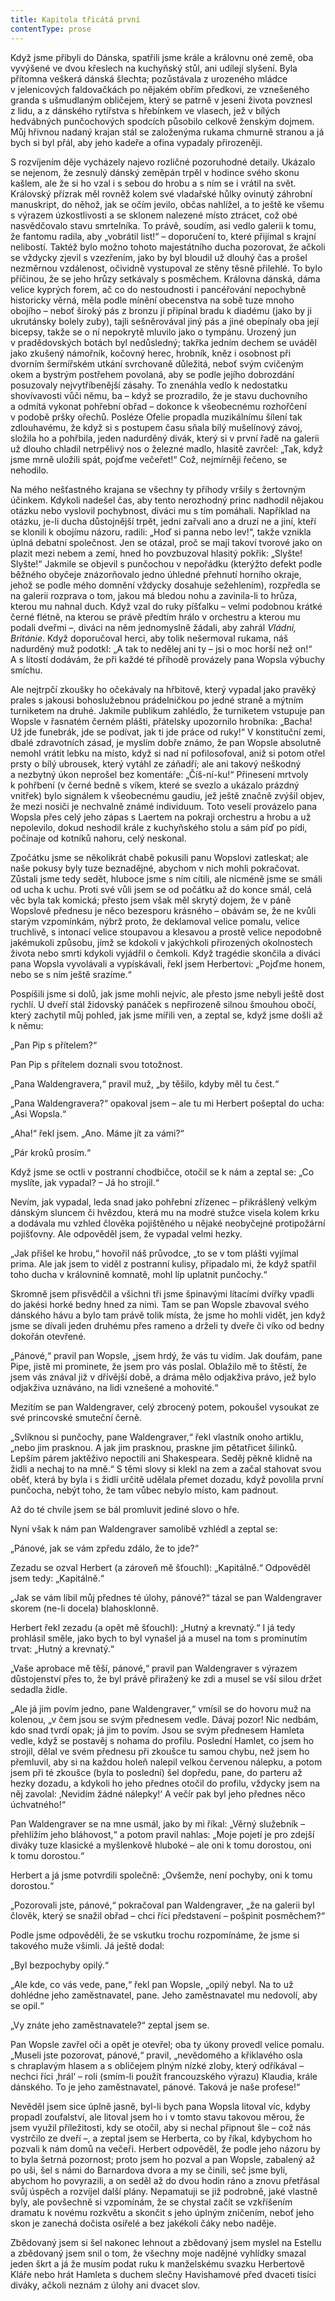 ```yaml
---
title: Kapitola třicátá první
contentType: prose
---
```


  

Když jsme přibyli do Dánska, spatřili jsme krále a královnu oné země, oba vyvýšené ve dvou křeslech na kuchyňský stůl, ani udílejí slyšení. Byla přítomna veškerá dánská šlechta; pozůstávala z urozeného mládce v jelenicových faldovačkách po nějakém obřím předkovi, ze vznešeného granda s ušmudlaným obličejem, který se patrně v jeseni života povznesl z lidu, a z dánského rytířstva s hřebínkem ve vlasech, jež v bílých hedvábných punčochových spodcích působilo celkově ženským dojmem. Můj hřivnou nadaný krajan stál se založenýma rukama chmurně stranou a já bych si byl přál, aby jeho kadeře a ofina vypadaly přirozeněji.

S rozvíjením děje vycházely najevo rozličné pozoruhodné de­taily. Ukázalo se nejenom, že zesnulý dánský zeměpán trpěl v hodince svého skonu kašlem, ale že si ho vzal i s sebou do hrobu a s ním se i vrátil na svět. Královský přízrak měl rovněž kolem své vladařské hůlky ovinutý záhrobní manuskript, do něhož, jak se očím jevilo, občas nahlížel, a to ještě ke všemu s výrazem úzkostlivosti a se sklonem nalezené místo ztrácet, což obé nasvědčovalo stavu smrtelníka. To právě, soudím, asi vedlo galerii k tomu, že fantomu radila, aby „vobrátil list!“ – doporučení to, které přijímal s krajní nelibostí. Taktéž bylo možno tohoto majestátního ducha pozorovat, že ačkoli se vždycky zjevil s vzezřením, jako by byl bloudil už dlouhý čas a prošel nezměrnou vzdálenost, očividně vystupoval ze stěny těsně přilehlé. To bylo příčinou, že se jeho hrůzy setkávaly s posměchem. Královna dánská, dáma velice kyprých forem, ač co do nestoudnosti i pancéřování nepochybně historicky věrná, měla podle mínění obecenstva na sobě tuze mnoho obojího – neboť široký pás z bronzu jí připínal bradu k diadému (jako by ji ukrutánsky bolely zuby), tajli sešněrovával jiný pás a jiné obepínaly oba její bicepsy, takže se o ní nepokrytě mluvilo jako o tympánu. Urozený jun v pradědovských botách byl nedůsledný; takřka jedním dechem se uváděl jako zkušený námořník, kočovný herec, hrobník, kněz i osobnost při dvorním šermířském utkání svrchovaně důležitá, neboť svým cvičeným okem a bystrým postřehem povolaná, aby se podle jejího dobrozdání posuzovaly nejvytříbenější zásahy. To znenáhla vedlo k nedostatku shovívavosti vůči němu, ba – když se prozradilo, že je stavu duchovního a odmítá vykonat pohřební obřad – dokonce k všeobecnému rozhořčení v podobě pršky ořechů. Posléze Ofelie propadla muzikálnímu šílení tak zdlouhavému, že když si s postupem času sňala bílý mušelínový závoj, složila ho a pohřbila, jeden nadurděný divák, který si v první řadě na galerii už dlouho chladil netrpělivý nos o železné madlo, hlasitě zavrčel: „Tak, když jsme mrně uložili spát, pojďme večeřet!“ Což, nejmírněji řečeno, se nehodilo.

Na mého nešťastného krajana se všechny ty příhody vršily s žertovným účinkem. Kdykoli nadešel čas, aby tento nerozhodný princ nadhodil nějakou otázku nebo vyslovil pochybnost, diváci mu s tím pomáhali. Například na otázku, je-li ducha důstojnější trpět, jedni zařvali ano a druzí ne a jiní, kteří se klonili k obojímu názoru, radili: „Hoď si panna nebo lev!“, takže vznikla úplná debatní společnost. Jen se otázal, proč se mají takoví tvorové jako on plazit mezi nebem a zemí, hned ho povzbuzoval hlasitý pokřik: „Slyšte! Slyšte!“ Jakmile se objevil s punčochou v nepořádku (kterýžto defekt podle běžného obyčeje znázorňovalo jedno úhledné přehnutí horního okraje, jehož se podle mého domnění vždycky dosahuje sežehlením), rozpředla se na galerii rozprava o tom, jakou má bledou nohu a zavinila-li to hrůza, kterou mu nahnal duch. Když vzal do ruky píšťalku – velmi podobnou krátké černé flétně, na kterou se právě předtím hrálo v orchestru a kterou mu podali dveřmi –, diváci na něm jednomysl­ně žádali, aby zahrál _Vládni, Británie_. Když doporučoval herci, aby tolik nešermoval rukama, náš nadurděný muž podotkl: „A tak to nedělej ani ty – jsi o moc horší než on!“ A s lítostí dodávám, že při každé té příhodě provázely pana Wopsla výbuchy smíchu.

Ale nejtrpčí zkoušky ho očekávaly na hřbitově, který vypadal jako pravěký prales s jakousi bohoslužebnou prádelničkou po jedné straně a mýtním turniketem na druhé. Jakmile publikum zahlédlo, že turniketem vstupuje pan Wopsle v řasnatém černém plášti, přátelsky upozornilo hrobníka: „Bacha! Už jde funebrák, jde se podívat, jak ti jde práce od ruky!“ V konstituční zemi, dbalé zdravotních zásad, je myslím dobře známo, že pan Wopsle absolutně nemohl vrátit lebku na místo, když si nad ní pofilosofoval, aniž si potom otřel prsty o bílý ubrousek, který vytáhl ze záňadří; ale ani takový neškodný a nezbytný úkon neprošel bez komentáře: „Číš-ní-ku!“ Přinesení mrtvoly k pohřbení (v černé bedně s víkem, které se svezlo a ukázalo prázdný vnitřek) bylo signálem k všeobecnému gaudiu, jež ještě značně zvýšil objev, že mezi nosiči je nechvalně známé individuum. Toto veselí provázelo pana Wopsla přes celý jeho zápas s Laertem na pokraji orchestru a hrobu a už nepolevilo, dokud neshodil krále z kuchyňského stolu a sám píď po pídi, počínaje od kotníků nahoru, celý neskonal.

Zpočátku jsme se několikrát chabě pokusili panu Wopslovi zatleskat; ale naše pokusy byly tuze beznadějné, abychom v nich mohli pokračovat. Zůstali jsme tedy sedět, hluboce jsme s ním cítili, ale nicméně jsme se smáli od ucha k uchu. Proti své vůli jsem se od počátku až do konce smál, celá věc byla tak komická; přesto jsem však měl skrytý dojem, že v páně Wopslově přednesu je něco bezesporu krásného – obávám se, že ne kvůli starým vzpomínkám, nýbrž proto, že deklamoval velice pomalu, velice truchlivě, s intonací velice stoupavou a klesavou a prostě velice nepodobně jakémukoli způsobu, jímž se kdokoli v jakýchkoli přirozených okolnostech života nebo smrti kdykoli vyjádřil o čemkoli. Když tragédie skončila a diváci pana Wopsla vyvolávali a vypískávali, řekl jsem Herbertovi: „Pojďme honem, nebo se s ním ještě srazíme.“

Pospíšili jsme si dolů, jak jsme mohli nejvíc, ale přesto jsme nebyli ještě dost rychlí. U dveří stál židovský panáček s nepřirozeně silnou šmouhou obočí, který zachytil můj pohled, jak jsme mířili ven, a zeptal se, když jsme došli až k němu:

„Pan Pip s přítelem?“

Pan Pip s přítelem doznali svou totožnost.

„Pana Waldengravera,“ pravil muž, „by těšilo, kdyby měl tu čest.“

„Pana Waldengravera?“ opakoval jsem – ale tu mi Herbert pošeptal do ucha: „Asi Wopsla.“

„Aha!“ řekl jsem. „Ano. Máme jít za vámi?“

„Pár kroků prosím.“

Když jsme se octli v postranní chodbičce, otočil se k nám a zeptal se: „Co myslíte, jak vypadal? – Já ho strojil.“

Nevím, jak vypadal, leda snad jako pohřební zřízenec – přikrášlený velkým dánským sluncem či hvězdou, která mu na modré stužce visela kolem krku a dodávala mu vzhled člověka pojištěného u nějaké neobyčejné protipožární pojišťovny. Ale odpověděl jsem, že vypadal velmi hezky.

„Jak přišel ke hrobu,“ hovořil náš průvodce, „to se v tom plášti vyjímal prima. Ale jak jsem to viděl z postranní kulisy, připadalo mi, že když spatřil toho ducha v královnině komnatě, mohl líp uplatnit punčochy.“

Skromně jsem přisvědčil a všichni tři jsme špinavými lítacími dvířky vpadli do jakési horké bedny hned za nimi. Tam se pan Wopsle zbavoval svého dánského hávu a bylo tam právě tolik místa, že jsme ho mohli vidět, jen když jsme se dívali jeden druhému přes rameno a drželi ty dveře či víko od bedny dokořán otevřené.

„Pánové,“ pravil pan Wopsle, „jsem hrdý, že vás tu vidím. Jak doufám, pane Pipe, jistě mi prominete, že jsem pro vás poslal. Oblažilo mě to štěstí, že jsem vás znával již v dřívější době, a dráma mělo odjakživa právo, jež bylo odjakživa uznáváno, na lidi vznešené a mohovité.“

Mezitím se pan Waldengraver, celý zbrocený potem, pokoušel vysoukat ze své princovské smuteční černě.

„Svlíknou si punčochy, pane Waldengraver,“ řekl vlastník onoho artiklu, „nebo jim prasknou. A jak jim prasknou, praskne jim pěta­třicet šilinků. Lepším párem jaktěživo nepoctili ani Shakespeara. Seděj pěkně klidně na židli a nechaj to na mně.“ S těmi slovy si klekl na zem a začal stahovat svou oběť, která by byla i s židlí určitě udělala přemet dozadu, když povolila první punčocha, nebýt toho, že tam vůbec nebylo místo, kam padnout.

Až do té chvíle jsem se bál promluvit jediné slovo o hře.

Nyní však k nám pan Waldengraver samolibě vzhlédl a zeptal se:

„Pánové, jak se vám zpředu zdálo, že to jde?“

Zezadu se ozval Herbert (a zároveň mě šťouchl): „Kapitálně.“ Odpověděl jsem tedy: „Kapitálně.“

„Jak se vám líbil můj přednes té úlohy, pánové?“ tázal se pan Waldengraver skorem (ne-li docela) blahosklonně.

Herbert řekl zezadu (a opět mě šťouchl): „Hutný a krevnatý.“ I já tedy prohlásil směle, jako bych to byl vynašel já a musel na tom s prominutím trvat: „Hutný a krevnatý.“

„Vaše aprobace mě těší, pánové,“ pravil pan Waldengraver s výrazem důstojenství přes to, že byl právě přiražený ke zdi a musel se vší silou držet sedadla židle.

„Ale já jim povím jedno, pane Waldengraver,“ vmísil se do hovoru muž na kolenou, „v čem jsou se svým přednesem vedle. Dávaj pozor! Nic nedbám, kdo snad tvrdí opak; já jim to povím. Jsou se svým přednesem Hamleta vedle, když se postavěj s nohama do profilu. Poslední Hamlet, co jsem ho strojil, dělal ve svém přednesu při zkoušce tu samou chybu, než jsem ho přemluvil, aby si na každou holeň nalepil velkou červenou nálepku, a potom jsem při té zkoušce (byla to poslední) šel dopředu, pane, do parteru až hezky dozadu, a kdykoli ho jeho přednes otočil do profilu, vždycky jsem na něj zavolal: ‚Nevidím žádné nálepky!‘ A večír pak byl jeho přednes něco úchvatného!“

Pan Waldengraver se na mne usmál, jako by mi říkal: „Věrný služebník – přehlížím jeho bláhovost,“ a potom pravil nahlas: „Moje pojetí je pro zdejší diváky tuze klasické a myšlenkově hluboké – ale oni k tomu dorostou, oni k tomu dorostou.“

Herbert a já jsme potvrdili společně: „Ovšemže, není pochyby, oni k tomu dorostou.“

„Pozorovali jste, pánové,“ pokračoval pan Waldengraver, „že na galerii byl člověk, který se snažil obřad – chci říci představení – pošpinit posměchem?“

Podle jsme odpověděli, že se vskutku trochu rozpomínáme, že jsme si takového muže všimli. Já ještě dodal:

„Byl bezpochyby opilý.“

„Ale kde, co vás vede, pane,“ řekl pan Wopsle, „opilý nebyl. Na to už dohlédne jeho zaměstnavatel, pane. Jeho zaměstnavatel mu nedovolí, aby se opil.“

„Vy znáte jeho zaměstnavatele?“ zeptal jsem se.

Pan Wopsle zavřel oči a opět je otevřel; oba ty úkony provedl velice pomalu. „Museli jste pozorovat, pánové,“ pravil, „nevědomého a křiklavého osla s chraplavým hlasem a s obličejem plným nízké zloby, který odříkával – nechci říci ‚hrál‘ – roli (smím-li použít francouzského výrazu) Klaudia, krále dánského. To je jeho zaměstnavatel, pánové. Taková je naše profese!“

Nevěděl jsem sice úplně jasně, byl-li bych pana Wopsla litoval víc, kdyby propadl zoufalství, ale litoval jsem ho i v tomto stavu takovou měrou, že jsem využil příležitosti, kdy se otočil, aby si nechal připnout šle – což nás vystrčilo ze dveří –, a zeptal jsem se Herberta, co by říkal, kdybychom ho pozvali k nám domů na večeři. Herbert odpověděl, že podle jeho názoru by to byla šetrná pozornost; proto jsem ho pozval a pan Wopsle, zabalený až po uši, šel s námi do Barnardova dvora a my se činili, seč jsme byli, abychom ho povyrazili, a on seděl až do dvou hodin ráno a znovu přetřásal svůj úspěch a rozvíjel další plány. Nepamatuji se již podrobně, jaké vlastně byly, ale povšechně si vzpomínám, že se chystal začít se vzkříšením dramatu k novému rozkvětu a skončit s jeho úplným zničením, neboť jeho skon je zanechá dočista osiřelé a bez jakékoli čáky nebo naděje.

Zbědovaný jsem si šel nakonec lehnout a zbědovaný jsem myslel na Estellu a zbědovaný jsem snil o tom, že všechny moje nadějné vyhlídky smazal jeden škrt a já že musím podat ruku k manželskému svazku Herbertově Kláře nebo hrát Hamleta s duchem slečny Havishamové před dvaceti tisíci diváky, ačkoli neznám z úlohy ani dvacet slov.
